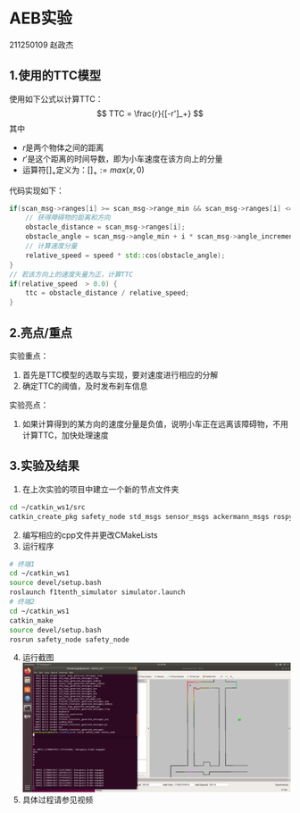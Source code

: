 # AEB实验
211250109 赵政杰
## 1.使用的TTC模型
使用如下公式以计算TTC：
$$
TTC = \frac{r}{[-r']_+}
$$
其中
- $r$是两个物体之间的距离
- $r'$是这个距离的时间导数，即为小车速度在该方向上的分量
- 运算符$[]_+$定义为：$[]_+:=max(x, 0)$
  
代码实现如下：
```cpp
if(scan_msg->ranges[i] >= scan_msg->range_min && scan_msg->ranges[i] <= scan_msg->range_max) {
    // 获得障碍物的距离和方向
    obstacle_distance = scan_msg->ranges[i];
    obstacle_angle = scan_msg->angle_min + i * scan_msg->angle_increment;
    // 计算速度分量
    relative_speed = speed * std::cos(obstacle_angle);
}
// 若该方向上的速度矢量为正，计算TTC
if(relative_speed  > 0.0) {
    ttc = obstacle_distance / relative_speed;
}
```
## 2.亮点/重点
实验重点：
1. 首先是TTC模型的选取与实现，要对速度进行相应的分解
2. 确定TTC的阈值，及时发布刹车信息

实验亮点：
1. 如果计算得到的某方向的速度分量是负值，说明小车正在远离该障碍物，不用计算TTC，加快处理速度
## 3.实验及结果
1. 在上次实验的项目中建立一个新的节点文件夹
```sh
cd ~/catkin_ws1/src
catkin_create_pkg safety_node std_msgs sensor_msgs ackermann_msgs rospy roscpp
```
2. 编写相应的cpp文件并更改CMakeLists
3. 运行程序
```sh
# 终端1
cd ~/catkin_ws1
source devel/setup.bash
roslaunch f1tenth_simulator simulator.launch
# 终端2
cd ~/catkin_ws1
catkin_make
source devel/setup.bash
rosrun safety_node safety_node
```
4. 运行截图
![](211250109赵政杰.png)
5. 具体过程请参见视频